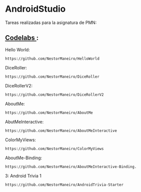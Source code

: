 # AndroidStudio
Tareas realizadas para la asignatura de PMN:
<h2><A HREF="https://developer.android.com/courses/kotlin-android-fundamentals/toc"> Codelabs </A>:</h2>

Hello World: 
   
    https://github.com/NestorManeiro/HelloWorld

DiceRoller: 
   
    https://github.com/NestorManeiro/DiceRoller

DiceRollerV2:
   
    https://github.com/NestorManeiro/DiceRollerV2

AboutMe: 
   
    https://github.com/NestorManeiro/AboutMe

AbutMeInteractive:

    https://github.com/NestorManeiro/AboutMeInteractive

ColorMyViews:

    https://github.com/NestorManeiro/ColorMyViews

AboutMe-Binding:

    https://github.com/NestorManeiro/AboutMeInteractive-Binding.

3: Android Trivia 1
   
    https://github.com/NestorManeiro/AndroidTrivia-Starter
